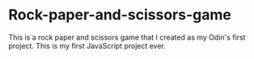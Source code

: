 # Rock-paper-and-scissors-game
This is a rock paper and scissors game that I created as my  Odin's first project. This is my first JavaScript project ever.

